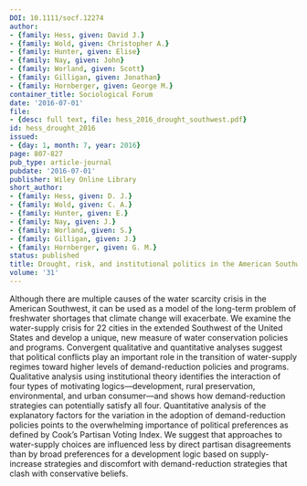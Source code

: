 ```yaml
---
DOI: 10.1111/socf.12274
author:
- {family: Hess, given: David J.}
- {family: Wold, given: Christopher A.}
- {family: Hunter, given: Elise}
- {family: Nay, given: John}
- {family: Worland, given: Scott}
- {family: Gilligan, given: Jonathan}
- {family: Hornberger, given: George M.}
container_title: Sociological Forum
date: '2016-07-01'
file:
- {desc: full text, file: hess_2016_drought_southwest.pdf}
id: hess_drought_2016
issued:
- {day: 1, month: 7, year: 2016}
page: 807-827
pub_type: article-journal
pubdate: '2016-07-01'
publisher: Wiley Online Library
short_author:
- {family: Hess, given: D. J.}
- {family: Wold, given: C. A.}
- {family: Hunter, given: E.}
- {family: Nay, given: J.}
- {family: Worland, given: S.}
- {family: Gilligan, given: J.}
- {family: Hornberger, given: G. M.}
status: published
title: Drought, risk, and institutional politics in the American Southwest
volume: '31'
---
```

Although there are multiple causes of the water scarcity crisis in the American Southwest, it can be used as a model of the long-term problem of freshwater shortages that climate change will exacerbate. We examine the water-supply crisis for 22 cities in the extended Southwest of the United States and develop a unique, new measure of water conservation policies and programs. Convergent qualitative and quantitative analyses suggest that political conflicts play an important role in the transition of water-supply regimes toward higher levels of demand-reduction policies and programs. Qualitative analysis using institutional theory identifies the interaction of four types of motivating logics&#8212;development, rural preservation, environmental, and urban consumer&#8212;and shows how demand-reduction strategies can potentially satisfy all four. Quantitative analysis of the explanatory factors for the variation in the adoption of demand-reduction policies points to the overwhelming importance of political preferences as defined by Cook&#8217;s Partisan Voting Index. We suggest that approaches to water-supply choices are influenced less by direct partisan disagreements than by broad preferences for a development logic based on supply-increase strategies and discomfort with demand-reduction strategies that clash with conservative beliefs.
